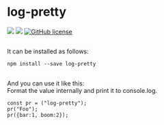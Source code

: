 # log-pretty

![](https://img.shields.io/badge/language-Javascript-red) ![](https://img.shields.io/badge/version-1.0.0-brightgreen) [![GitHub license](https://img.shields.io/badge/license-MIT-blue.svg)](https://github.com/myyrakle/log-pretty/blob/master/LICENSE)

##

It can be installed as follows:

```
npm install --save log-pretty
```

##

And you can use it like this:  
Format the value internally and print it to console.log.

```
const pr = ("log-pretty");
pr("Foo");
pr({bar:1, boom:2});
```
